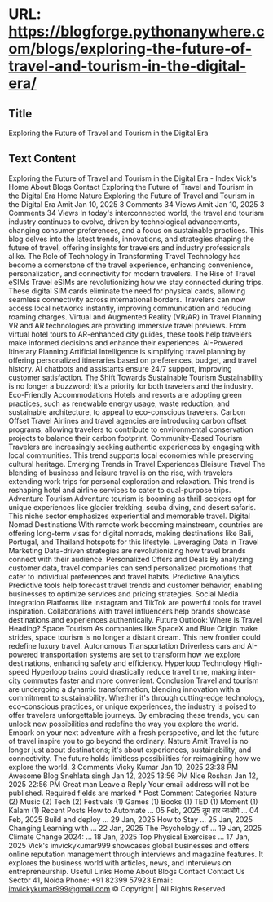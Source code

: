 # URL: https://blogforge.pythonanywhere.com/blogs/exploring-the-future-of-travel-and-tourism-in-the-digital-era/

## Title

Exploring the Future of Travel and Tourism in the Digital Era

## Text Content

Exploring the Future of Travel and Tourism in the Digital Era - Index Vick's Home About Blogs Contact Exploring the Future of Travel and Tourism in the Digital Era Home Nature Exploring the Future of Travel and Tourism in the Digital Era Amit Jan 10, 2025 3 Comments 34 Views Amit Jan 10, 2025 3 Comments 34 Views In today's interconnected world, the travel and tourism industry continues to evolve, driven by technological advancements, changing consumer preferences, and a focus on sustainable practices. This blog delves into the latest trends, innovations, and strategies shaping the future of travel, offering insights for travelers and industry professionals alike. The Role of Technology in Transforming Travel Technology has become a cornerstone of the travel experience, enhancing convenience, personalization, and connectivity for modern travelers. The Rise of Travel eSIMs Travel eSIMs are revolutionizing how we stay connected during trips. These digital SIM cards eliminate the need for physical cards, allowing seamless connectivity across international borders. Travelers can now access local networks instantly, improving communication and reducing roaming charges. Virtual and Augmented Reality (VR/AR) in Travel Planning VR and AR technologies are providing immersive travel previews. From virtual hotel tours to AR-enhanced city guides, these tools help travelers make informed decisions and enhance their experiences. AI-Powered Itinerary Planning Artificial Intelligence is simplifying travel planning by offering personalized itineraries based on preferences, budget, and travel history. AI chatbots and assistants ensure 24/7 support, improving customer satisfaction. The Shift Towards Sustainable Tourism Sustainability is no longer a buzzword; it’s a priority for both travelers and the industry. Eco-Friendly Accommodations Hotels and resorts are adopting green practices, such as renewable energy usage, waste reduction, and sustainable architecture, to appeal to eco-conscious travelers. Carbon Offset Travel Airlines and travel agencies are introducing carbon offset programs, allowing travelers to contribute to environmental conservation projects to balance their carbon footprint. Community-Based Tourism Travelers are increasingly seeking authentic experiences by engaging with local communities. This trend supports local economies while preserving cultural heritage. Emerging Trends in Travel Experiences Bleisure Travel The blending of business and leisure travel is on the rise, with travelers extending work trips for personal exploration and relaxation. This trend is reshaping hotel and airline services to cater to dual-purpose trips. Adventure Tourism Adventure tourism is booming as thrill-seekers opt for unique experiences like glacier trekking, scuba diving, and desert safaris. This niche sector emphasizes experiential and memorable travel. Digital Nomad Destinations With remote work becoming mainstream, countries are offering long-term visas for digital nomads, making destinations like Bali, Portugal, and Thailand hotspots for this lifestyle. Leveraging Data in Travel Marketing Data-driven strategies are revolutionizing how travel brands connect with their audience. Personalized Offers and Deals By analyzing customer data, travel companies can send personalized promotions that cater to individual preferences and travel habits. Predictive Analytics Predictive tools help forecast travel trends and customer behavior, enabling businesses to optimize services and pricing strategies. Social Media Integration Platforms like Instagram and TikTok are powerful tools for travel inspiration. Collaborations with travel influencers help brands showcase destinations and experiences authentically. Future Outlook: Where is Travel Heading? Space Tourism As companies like SpaceX and Blue Origin make strides, space tourism is no longer a distant dream. This new frontier could redefine luxury travel. Autonomous Transportation Driverless cars and AI-powered transportation systems are set to transform how we explore destinations, enhancing safety and efficiency. Hyperloop Technology High-speed Hyperloop trains could drastically reduce travel time, making inter-city commutes faster and more convenient. Conclusion Travel and tourism are undergoing a dynamic transformation, blending innovation with a commitment to sustainability. Whether it's through cutting-edge technology, eco-conscious practices, or unique experiences, the industry is poised to offer travelers unforgettable journeys. By embracing these trends, you can unlock new possibilities and redefine the way you explore the world. Embark on your next adventure with a fresh perspective, and let the future of travel inspire you to go beyond the ordinary. Nature Amit Travel is no longer just about destinations; it's about experiences, sustainability, and connectivity. The future holds limitless possibilities for reimagining how we explore the world. 3 Comments Vicky Kumar Jan 10, 2025 23:38 PM Awesome Blog Snehlata singh Jan 12, 2025 13:56 PM Nice Roshan Jan 12, 2025 22:56 PM Great man Leave a Reply Your email address will not be published. Required fields are marked * Post Comment Categories Nature (2) Music (2) Tech (2) Festivals (1) Games (1) Books (1) TED (1) Moment (1) Kalam (1) Recent Posts How to Automate … 05 Feb, 2025 तुम हार जाओगे … 04 Feb, 2025 Build and deploy … 29 Jan, 2025 How to Stay … 25 Jan, 2025 Changing Learning with … 22 Jan, 2025 The Psychology of … 19 Jan, 2025 Climate Change 2024: … 18 Jan, 2025 Top Physical Exercises … 17 Jan, 2025 Vick's imvickykumar999 showcases global businesses and offers online reputation management through interviews and magazine features. It explores the business world with articles, news, and interviews on entrepreneurship. Useful Links Home About Blogs Contact Contact Us Sector 41, Noida Phone: +91 82399 57923 Email: imvickykumar999@gmail.com © Copyright | All Rights Reserved
